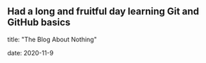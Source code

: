 Had a long and fruitful day learning Git and GitHub basics
---

title: "The Blog About Nothing"

date: 2020-11-9

